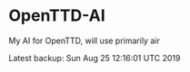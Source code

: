 # OpenTTD-AI
My AI for OpenTTD, will use primarily air

Latest backup: Sun Aug 25 12:16:01 UTC 2019

